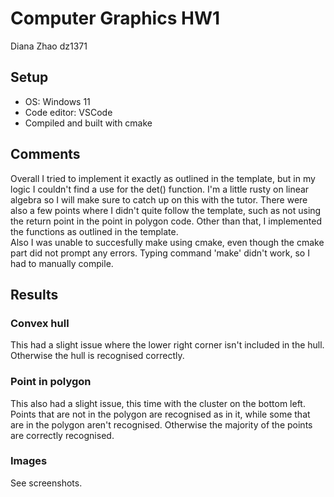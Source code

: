 # Computer Graphics HW1
Diana Zhao dz1371

## Setup
- OS: Windows 11
- Code editor: VSCode
- Compiled and built with cmake

## Comments
Overall I tried to implement it exactly as outlined in the template, but in my logic I couldn't find a use for the det() function. I'm a little rusty on linear algebra so I will make sure to catch up on this with the tutor. There were also a few points where I didn't quite follow the template, such as not using the return point in the point in polygon code. Other than that, I implemented the functions as outlined in the template.<br>
Also I was unable to succesfully make using cmake, even though the cmake part did not prompt any errors. Typing command 'make' didn't work, so I had to manually compile.

## Results
### Convex hull
This had a slight issue where the lower right corner isn't included in the hull. Otherwise the hull is recognised correctly.
### Point in polygon
This also had a slight issue, this time with the cluster on the bottom left. Points that are not in the polygon are recognised as in it, while some that are in the polygon aren't recognised. Otherwise the majority of the points are correctly recognised.
### Images
See screenshots.